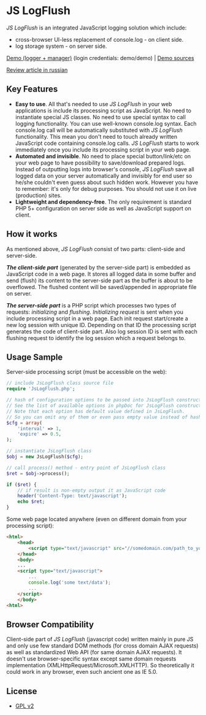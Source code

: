 JS LogFlush
===============

_JS LogFlush_ is an integrated JavaScript logging solution which include:
* cross-browser UI-less replacement of console.log - on client side.
* log storage system - on server side.

[Demo (logger + manager)](http://demos.savreen.com/jslogflush-manager/) (login credentials: demo/demo) | [Demo sources](https://github.com/hindmost/jslogflush-manager)

[Review article in russian](http://savreen.com/krossbrauzernaya-alternativa-console-log-ili-kak-ya-perestal-volnovatsya-i-polyubil-klientskuyu-otladku/)


Key Features
-------------
* **Easy to use**. All that's needed to use _JS LogFlush_ in your web applications is include its processing script as JavaScript. No need to instantiate special JS classes. No need to use special syntax to call logging functionality. You can use well-known console.log syntax. Each console.log call will be automatically substituted with _JS LogFlush_ functionality. This mean you don't need to touch already written JavaScript code containing console.log calls. _JS LogFlush_ starts to work immediately once you include its processing script in your web page.
* **Automated and invisible**. No need to place special button/link/etc on your web page to have possibility to save/download prepared logs. Instead of outputting logs into browser's console, _JS LogFlush_ save all logged data on your server automatically and invisibly for end user so he/she couldn't even guess about such hidden work. However you have to remember: it's only for debug purposes. You should not use it on live (production) sites.
* **Lightweight and dependency-free**. The only requirement is standard PHP 5+ configuration on server side as well as JavaScript support on client.


How it works
-------------
As mentioned above, _JS LogFlush_ consist of two parts: client-side and server-side.

**_The client-side part_** (generated by the server-side part) is embedded as JavaScript code in a web page. It stores all logged data in some buffer and send (flush) its content to the server-side part as the buffer is about to be overflowed. The flushed content will be saved/appended in appropriate file on server.

**_The server-side part_** is a PHP script which processes two types of requests: _initializing_ and _flushing_. _Initializing request_ is sent when you include processing script in a web page. Each init request start/create a new log session with unique ID. Depending on that ID the processing script generates the code of client-side part. Also log session ID is sent with each flushing request to identify the log session which a request belongs to.


Usage Sample
-------------
Server-side processing script (must be accessible on the web):

``` php
// include JsLogFlush class source file
require 'JsLogFlush.php';

// hash of configuration options to be passed into JsLogFlush constructor.
// See the list of available options in phpDoc for JsLogFlush constructor.
// Note that each option has default value defined in JsLogFlush.
// So you can omit any of them or even pass empty value instead of hash.
$cfg = array(
    'interval' => 1,
    'expire' => 0.5,
);

// instantiate JsLogFlush class
$obj = new JsLogFlush($cfg);

// call process() method - entry point of JsLogFlush class
$ret = $obj->process();

if ($ret) {
    // if result is non-empty output it as JavaScript code
    header('Content-Type: text/javascript');
    echo $ret;
}
```

Some web page located anywhere (even on different domain from your processing script):

``` html
<html>
    <head>
        <script type="text/javascript" src="//somedomain.com/path_to_your_processing_script.php?buffSize=1000&logTimeshifts=1"></script>
    </head>
    <body>
    ...
    <script type="text/javascript">
        ...
        console.log('some text/data');
        ...
    </script>
    </body>
<html>
```


Browser Compatibility
-------------
Client-side part of _JS LogFlush_ (javascript code) written mainly in pure JS and only use few standard DOM methods (for cross domain AJAX requests) as well as standardized Web API (for same domain AJAX requests). It doesn't use browser-specific syntax except same domain requests implementation (XMLHttpRequest/Microsoft.XMLHTTP). So theoretically it could work in any browser, even such ancient one as IE 5.0.


License
-------------
* [GPL v2](http://opensource.org/licenses/GPL-2.0)
